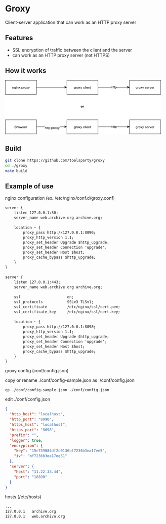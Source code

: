 # Groxy

Client-server application that can work as an HTTP proxy server

## Features

* SSL encryption of traffic between the client and the server
* can work as an HTTP proxy server (not HTTPS)

## How it works

![](./doc/groxy.png)

## Build

``` bash
git clone https://github.com/toolsparty/groxy
cd ./groxy
make build
```

## Example of use

nginx configuration (ex. /etc/nginx/conf.d/groxy.conf)
```
server {
    listen 127.0.0.1:80;
    server_name web.archive.org archive.org;
    
    location ~ {        
        proxy_pass http://127.0.0.1:8090;
        proxy_http_version 1.1;
        proxy_set_header Upgrade $http_upgrade;
        proxy_set_header Connection 'upgrade';
        proxy_set_header Host $host;
        proxy_cache_bypass $http_upgrade;
    }
}

server {
    listen 127.0.0.1:443;
    server_name web.archive.org archive.org;
    
    ssl                     on;
    ssl_protocols           SSLv3 TLSv1;
    ssl_certificate         /etc/nginx/ssl/cert.pem;
    ssl_certificate_key     /etc/nginx/ssl/cert.key;   
    
    location ~ {        
        proxy_pass http://127.0.0.1:8098;
        proxy_http_version 1.1;
        proxy_set_header Upgrade $http_upgrade;
        proxy_set_header Connection 'upgrade';
        proxy_set_header Host $host;
        proxy_cache_bypass $http_upgrade;
    }
}
```

groxy config (conf/config.json)

copy or rename ./conf/config-sample.json as ./conf/config.json
```
cp ./conf/config-sample.json ./conf/config.json
```
edit ./conf/config.json
```json
{
  "http_host": "localhost",
  "http_port": "8090",
  "https_host": "localhost",
  "https_port": "8098",
  "prefix": "",
  "logger": true,
  "encryption": {
    "key": "15e739684df2c0136bf7236b3ea17ee5",
    "iv": "bf7236b3ea17ee51"
  },
  "server": {
    "host": "11.22.33.44",
    "port": "18890"
  }
}
```

hosts (/etc/hosts)
```
...
127.0.0.1   archive.org
127.0.0.1   web.archive.org
```
